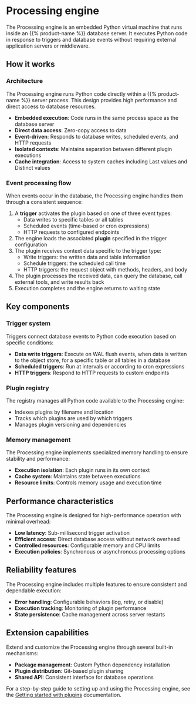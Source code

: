 # Processing engine

The Processing engine is an embedded Python virtual machine that runs inside an {{% product-name %}} database server. It executes Python code in response to triggers and database events without requiring external application servers or middleware.

## How it works

### Architecture

The Processing engine runs Python code directly within a {{% product-name %}} server process. This design provides high performance and direct access to database resources.

- **Embedded execution**: Code runs in the same process space as the database server
- **Direct data access**: Zero-copy access to data
- **Event-driven**: Responds to database writes, scheduled events, and HTTP requests
- **Isolated contexts**: Maintains separation between different plugin executions
- **Cache integration**: Access to system caches including Last values  and Distinct values 

### Event processing flow

When events occur in the database, the Processing engine handles them through a consistent sequence:

1. A **trigger** activates the plugin based on one of three event types:
   - Data writes to specific tables or all tables
   - Scheduled events (time-based or cron expressions)
   - HTTP requests to configured endpoints
2. The engine loads the associated **plugin** specified in the trigger configuration
3. The plugin receives context data specific to the trigger type:
   - Write triggers: the written data and table information
   - Schedule triggers: the scheduled call time
   - HTTP triggers: the request object with methods, headers, and body
4. The plugin processes the received data, can query the database, call external tools, and write results back
5. Execution completes and the engine returns to waiting state

## Key components

### Trigger system

Triggers connect database events to Python code execution based on specific conditions:

- **Data write triggers**: Execute on WAL flush events, when data is written to the object store, for a specific table or all tables in a database 
- **Scheduled triggers**: Run at intervals or according to cron expressions
- **HTTP triggers**: Respond to HTTP requests to custom endpoints

### Plugin registry

The registry manages all Python code available to the Processing engine:

- Indexes plugins by filename and location
- Tracks which plugins are used by which triggers
- Manages plugin versioning and dependencies

### Memory management

The Processing engine implements specialized memory handling to ensure stability and performance:

- **Execution isolation**: Each plugin runs in its own context
- **Cache system**: Maintains state between executions
- **Resource limits**: Controls memory usage and execution time

## Performance characteristics

The Processing engine is designed for high-performance operation with minimal overhead:

- **Low latency**: Sub-millisecond trigger activation
- **Efficient access**: Direct database access without network overhead
- **Controlled resources**: Configurable memory and CPU limits
- **Execution policies**: Synchronous or asynchronous processing options

## Reliability features

The Processing engine includes multiple features to ensure consistent and dependable execution:

- **Error handling**: Configurable behaviors (log, retry, or disable)
- **Execution tracking**: Monitoring of plugin performance
- **State persistence**: Cache management across server restarts

## Extension capabilities

Extend and customize the Processing engine through several built-in mechanisms:

- **Package management**: Custom Python dependency installation
- **Plugin distribution**: Git-based plugin sharing
- **Shared API**: Consistent interface for database operations

For a step-by-step guide to setting up and using the Processing engine, see the [Getting started with plugins](/influxdb3/core/plugins/) documentation.